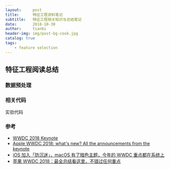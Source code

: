 ```yaml
---
layout:     post
title:      特征工程资料笔记
subtitle:   特征工程相关知识与总结笔记
date:       2018-10-30
author:     tianbi
header-img: img/post-bg-cook.jpg
catalog: true
tags:
    - feature selection
---
```


## 特征工程阅读总结



### 数据预处理



### 相关代码
实验代码



### 参考

- [WWDC 2018 Keynote](https://developer.apple.com/videos/play/wwdc2018/101/)
- [Apple WWDC 2018: what's new? All the announcements from the keynote](https://www.techradar.com/news/apple-wwdc-2018-keynote)
- [iOS 加入「防沉迷」，macOS 有了暗色主题，今年的 WWDC 重点都在系统上](http://www.ifanr.com/1043270)
- [苹果 WWDC 2018：最全总结看这里，不错过任何重点](https://sspai.com/post/44816)
 

